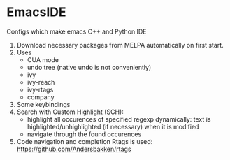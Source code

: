 # EmacsIDE
Configs which make emacs C++ and Python IDE

1) Download necessary packages from MELPA automatically on first start.
2) Uses
    - CUA mode
    - undo tree (native undo is not conveniently)
    - ivy
    - ivy-reach
    - ivy-rtags
    - company
3) Some keybindings
4) Search with Custom Highlight (SCH):
    - highlight all occurences of specified regexp dynamically: text is highlighted/unhighlighted (if necessary) when it is modified
    - navigate through the found occurences
5) Code navigation and completion
    Rtags is used: https://github.com/Andersbakken/rtags

